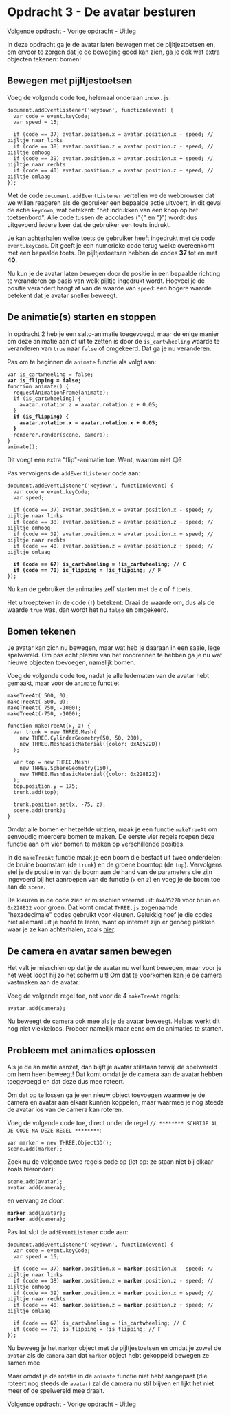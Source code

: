 # Opdracht 3 - De avatar besturen

[Volgende opdracht](opdracht4.md) - [Vorige opdracht](opdracht2.md) - [Uitleg](README.md)

In deze opdracht ga je de avatar laten bewegen met de pijltjestoetsen en, om ervoor te zorgen dat je de beweging goed kan zien, ga je ook wat extra objecten tekenen: bomen!

## Bewegen met pijltjestoetsen

Voeg de volgende code toe, helemaal onderaan `index.js`:

```
document.addEventListener('keydown', function(event) {
  var code = event.keyCode;
  var speed = 15;

  if (code == 37) avatar.position.x = avatar.position.x - speed; // pijltje naar links
  if (code == 38) avatar.position.z = avatar.position.z - speed; // pijltje omhoog
  if (code == 39) avatar.position.x = avatar.position.x + speed; // pijltje naar rechts
  if (code == 40) avatar.position.z = avatar.position.z + speed; // pijltje omlaag
});
```

Met de code `document.addEventListener` vertellen we de webbrowser dat we willen reageren als de gebruiker een bepaalde actie uitvoert, in dit geval de actie `keydown`, wat betekent: "het indrukken van een knop op het toetsenbord". Alle code tussen de accolades ("{" en "}") wordt dus uitgevoerd iedere keer dat de gebruiker een toets indrukt.

Je kan achterhalen welke toets de gebruiker heeft ingedrukt met de code `event.keyCode`. Dit geeft je een numerieke code terug welke overeenkomt met een bepaalde toets. De pijltjestoetsen hebben de codes **37** tot en met **40**.

Nu kun je de avatar laten bewegen door de positie in een bepaalde richting te veranderen op basis van welk pijltje ingedrukt wordt. Hoeveel je de positie verandert hangt af van de waarde van `speed`: een hogere waarde betekent dat je avatar sneller beweegt.

## De animatie(s) starten en stoppen

In opdracht 2 heb je een salto-animatie toegevoegd, maar de enige manier om deze animatie aan of uit te zetten is door de `is_cartwheeling` waarde te veranderen van `true` naar `false` of omgekeerd. Dat ga je nu veranderen.

Pas om te beginnen de `animate` functie als volgt aan:

<pre><code>var is_cartwheeling = false;
<b>var is_flipping = false;</b>
function animate() {
  requestAnimationFrame(animate);
  if (is_cartwheeling) {
    avatar.rotation.z = avatar.rotation.z + 0.05;
  }
  <b>if (is_flipping) {
    avatar.rotation.x = avatar.rotation.x + 0.05;
  }</b>
  renderer.render(scene, camera);
}
animate();</code></pre>

Dit voegt een extra "flip"-animatie toe. Want, waarom niet 😉?

Pas vervolgens de `addEventListener` code aan:

<pre><code>document.addEventListener('keydown', function(event) {
  var code = event.keyCode;
  var speed;

  if (code == 37) avatar.position.x = avatar.position.x - speed; // pijltje naar links
  if (code == 38) avatar.position.z = avatar.position.z - speed; // pijltje omhoog
  if (code == 39) avatar.position.x = avatar.position.x + speed; // pijltje naar rechts
  if (code == 40) avatar.position.z = avatar.position.z + speed; // pijltje omlaag

  <b>if (code == 67) is_cartwheeling = !is_cartwheeling; // C
  if (code == 70) is_flipping = !is_flipping; // F</b>
});</code></pre>

Nu kan de gebruiker de animaties zelf starten met de `c` of `f` toets.

Het uitroepteken in de code (`!`) betekent: Draai de waarde om, dus als de waarde `true` was, dan wordt het nu `false` en omgekeerd.

## Bomen tekenen

Je avatar kan zich nu bewegen, maar wat heb je daaraan in een saaie, lege spelwereld. Om pas echt plezier van het rondrennen te hebben ga je nu wat nieuwe objecten toevoegen, namelijk bomen.

Voeg de volgende code toe, nadat je alle ledematen van de avatar hebt gemaakt, maar voor de `animate` functie:

```
makeTreeAt( 500, 0);
makeTreeAt(-500, 0);
makeTreeAt( 750, -1000);
makeTreeAt(-750, -1000);

function makeTreeAt(x, z) {
  var trunk = new THREE.Mesh(
    new THREE.CylinderGeometry(50, 50, 200),
    new THREE.MeshBasicMaterial({color: 0xA0522D})
  );

  var top = new THREE.Mesh(
    new THREE.SphereGeometry(150),
    new THREE.MeshBasicMaterial({color: 0x228B22})
  );
  top.position.y = 175;
  trunk.add(top);

  trunk.position.set(x, -75, z);
  scene.add(trunk);
}
```

Omdat alle bomen er hetzelfde uitzien, maak je een functie `makeTreeAt` om eenvoudig meerdere bomen te maken. De eerste vier regels roepen deze functie aan om vier bomen te maken op verschillende posities.

In de `makeTreeAt` functie maak je een boom die bestaat uit twee onderdelen: de bruine boomstam (de `trunk`) en de groene boomtop (de `top`). Vervolgens stel je de positie in van de boom aan de hand van de parameters die zijn ingevoerd bij het aanroepen van de functie (`x` en `z`) en voeg je de boom toe aan de `scene`.

De kleuren in de code zien er misschien vreemd uit: `0xA0522D` voor bruin en `0x228B22` voor groen. Dat komt omdat `THREE.js` zogenaamde "hexadecimale" codes gebruikt voor kleuren. Gelukkig hoef je die codes niet allemaal uit je hoofd te leren, want op internet zijn er genoeg plekken waar je ze kan achterhalen, zoals [hier](https://www.webpagefx.com/web-design/color-picker/).

## De camera en avatar samen bewegen

Het valt je misschien op dat je de avatar nu wel kunt bewegen, maar voor je het weet loopt hij zo het scherm uit! Om dat te voorkomen kan je de camera vastmaken aan de avatar.

Voeg de volgende regel toe, net voor de 4 `makeTreeAt` regels:

```
avatar.add(camera);
```

Nu beweegt de camera ook mee als je de avatar beweegt. Helaas werkt dit nog niet vlekkeloos. Probeer namelijk maar eens om de animaties te starten.

## Probleem met animaties oplossen

Als je de animatie aanzet, dan blijft je avatar stilstaan terwijl de spelwereld om hem heen beweegt! Dat komt omdat je de camera aan de avatar hebben toegevoegd en dat deze dus mee roteert. 

Om dat op te lossen ga je een nieuw object toevoegen waarmee je de camera en avatar aan elkaar kunnen koppelen, maar waarmee je nog steeds de avatar los van de camera kan roteren.

Voeg de volgende code toe, direct onder de regel `// ******** SCHRIJF AL JE CODE NA DEZE REGEL ********`:

```
var marker = new THREE.Object3D();
scene.add(marker);
```

Zoek nu de volgende twee regels code op (let op: ze staan niet bij elkaar zoals hieronder):

```
scene.add(avatar);
avatar.add(camera);
```

en vervang ze door:

<pre><code><b>marker</b>.add(avatar);
<b>marker</b>.add(camera);</code></pre>

Pas tot slot de `addEventListener` code aan:

<pre><code>document.addEventListener('keydown', function(event) {
  var code = event.keyCode;
  var speed = 15;

  if (code == 37) <b>marker</b>.position.x = <b>marker</b>.position.x - speed; // pijltje naar links
  if (code == 38) <b>marker</b>.position.z = <b>marker</b>.position.z - speed; // pijltje omhoog
  if (code == 39) <b>marker</b>.position.x = <b>marker</b>.position.x + speed; // pijltje naar rechts
  if (code == 40) <b>marker</b>.position.z = <b>marker</b>.position.z + speed; // pijltje omlaag

  if (code == 67) is_cartwheeling = !is_cartwheeling; // C
  if (code == 70) is_flipping = !is_flipping; // F
});</code></pre>

Nu beweeg je het `marker` object met de pijltjestoetsen en omdat je zowel de `avatar` als de `camera` aan dat `marker` object hebt gekoppeld bewegen ze samen mee.

Maar omdat je de rotatie in de `animate` functie niet hebt aangepast (die roteert nog steeds de `avatar`) zal de camera nu stil blijven en lijkt het niet meer of de spelwereld mee draait.

[Volgende opdracht](opdracht4.md) - [Vorige opdracht](opdracht2.md) - [Uitleg](README.md)
